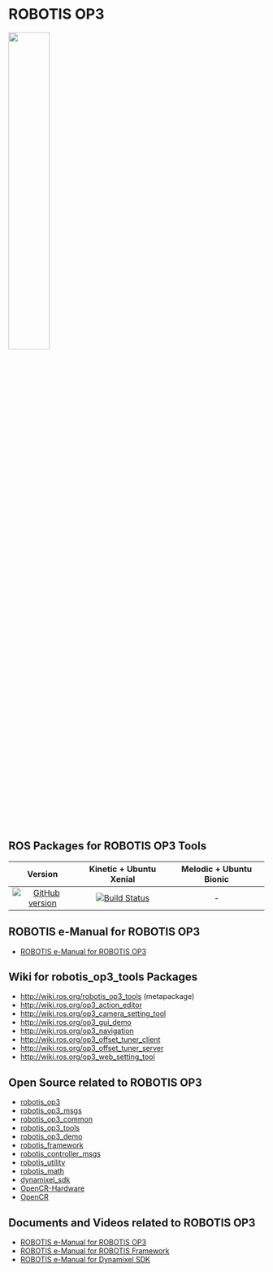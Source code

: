 # ROBOTIS OP3
<img src="https://github.com/ROBOTIS-GIT/emanual/blob/master/assets/images/platform/op3/default_op3.jpg" width="40%" />  

## ROS Packages for ROBOTIS OP3 Tools
|Version|Kinetic + Ubuntu Xenial|Melodic + Ubuntu Bionic|
|:---:|:---:|:---:|
|[![GitHub version](https://badge.fury.io/gh/ROBOTIS-GIT%2FROBOTIS-OP3-Tools.svg)](https://badge.fury.io/gh/ROBOTIS-GIT%2FROBOTIS-OP3-Tools)|[![Build Status](https://travis-ci.org/ROBOTIS-GIT/ROBOTIS-OP3-Tools.svg?branch=kinetic-devel)](https://travis-ci.org/ROBOTIS-GIT/ROBOTIS-OP3-Tools)|-|

## ROBOTIS e-Manual for ROBOTIS OP3
- [ROBOTIS e-Manual for ROBOTIS OP3](http://emanual.robotis.com/docs/en/platform/op3/introduction/)

## Wiki for robotis_op3_tools Packages
- http://wiki.ros.org/robotis_op3_tools (metapackage)
- http://wiki.ros.org/op3_action_editor
- http://wiki.ros.org/op3_camera_setting_tool
- http://wiki.ros.org/op3_gui_demo
- http://wiki.ros.org/op3_navigation
- http://wiki.ros.org/op3_offset_tuner_client
- http://wiki.ros.org/op3_offset_tuner_server
- http://wiki.ros.org/op3_web_setting_tool

## Open Source related to ROBOTIS OP3
- [robotis_op3](https://github.com/ROBOTIS-GIT/ROBOTIS-OP3)
- [robotis_op3_msgs](https://github.com/ROBOTIS-GIT/ROBOTIS-OP3-msgs)
- [robotis_op3_common](https://github.com/ROBOTIS-GIT/ROBOTIS-OP3-Common)
- [robotis_op3_tools](https://github.com/ROBOTIS-GIT/ROBOTIS-OP3-Tools)
- [robotis_op3_demo](https://github.com/ROBOTIS-GIT/ROBOTIS-OP3-Demo)
- [robotis_framework](https://github.com/ROBOTIS-GIT/ROBOTIS-Framework)
- [robotis_controller_msgs](https://github.com/ROBOTIS-GIT/ROBOTIS-Framework-msgs)
- [robotis_utility](https://github.com/ROBOTIS-GIT/ROBOTIS-Utility)
- [robotis_math](https://github.com/ROBOTIS-GIT/ROBOTIS-Math)
- [dynamixel_sdk](https://github.com/ROBOTIS-GIT/DynamixelSDK)
- [OpenCR-Hardware](https://github.com/ROBOTIS-GIT/OpenCR-Hardware)
- [OpenCR](https://github.com/ROBOTIS-GIT/OpenCR)

## Documents and Videos related to ROBOTIS OP3
- [ROBOTIS e-Manual for ROBOTIS OP3](http://emanual.robotis.com/docs/en/platform/op3/introduction/)
- [ROBOTIS e-Manual for ROBOTIS Framework](http://emanual.robotis.com/docs/en/software/robotis_framework_packages/)
- [ROBOTIS e-Manual for Dynamixel SDK](http://emanual.robotis.com/docs/en/software/dynamixel/dynamixel_sdk/overview/)
